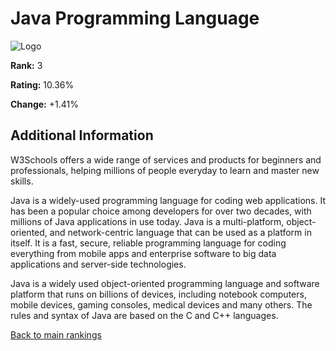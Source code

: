 # Java Programming Language

![Logo](https://www.tiobe.com/wp-content/themes/tiobe/tiobe-index/images/Java.png)

**Rank:** 3

**Rating:** 10.36%

**Change:** +1.41%

## Additional Information

W3Schools offers a wide range of services and products for
beginners and professionals,                                  helping
millions of people everyday to learn and master new
skills.

Java is a widely-used programming language for coding web
applications. It has been a popular choice among developers for over
two decades, with millions of Java applications in use today. Java is
a multi-platform, object-oriented, and network-centric language that
can be used as a platform in itself. It is a fast, secure, reliable
programming language for coding everything from mobile apps and
enterprise software to big data applications and server-side
technologies.

Java is a widely used object-oriented programming language and
software platform that runs on billions of devices, including notebook
computers, mobile devices, gaming consoles, medical devices and many
others. The rules and syntax of Java are based on the C and C++
languages.

[Back to main rankings](../tiobe_main.md)